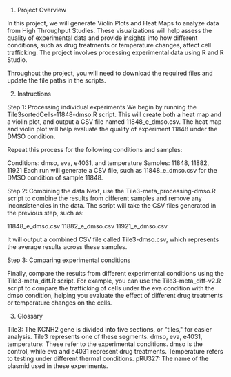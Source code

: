 1. Project Overview
   
In this project, we will generate Violin Plots and Heat Maps to analyze data from High Throughput Studies. These visualizations will help assess the quality of experimental data and provide insights into how different conditions, such as drug treatments or temperature changes, affect cell trafficking. The project involves processing experimental data using R and R Studio.

Throughout the project, you will need to download the required files and update the file paths in the scripts.

2. Instructions

Step 1: Processing individual experiments
We begin by running the Tile3sortedCells-11848-dmso.R script. This will create both a heat map and a violin plot, and output a CSV file named 11848_e_dmso.csv. The heat map and violin plot will help evaluate the quality of experiment 11848 under the DMSO condition.

Repeat this process for the following conditions and samples:

Conditions: dmso, eva, e4031, and temperature
Samples: 11848, 11882, 11921
Each run will generate a CSV file, such as 11848_e_dmso.csv for the DMSO condition of sample 11848.

Step 2: Combining the data
Next, use the Tile3-meta_processing-dmso.R script to combine the results from different samples and remove any inconsistencies in the data. The script will take the CSV files generated in the previous step, such as:

11848_e_dmso.csv
11882_e_dmso.csv
11921_e_dmso.csv

It will output a combined CSV file called Tile3-dmso.csv, which represents the average results across these samples.

Step 3: Comparing experimental conditions

Finally, compare the results from different experimental conditions using the Tile3-meta_diff.R script. For example, you can use the Tile3-meta_diff-v2.R script to compare the trafficking of cells under the eva condition with the dmso condition, helping you evaluate the effect of different drug treatments or temperature changes on the cells.

3. Glossary
   
Tile3: The KCNH2 gene is divided into five sections, or "tiles," for easier analysis. Tile3 represents one of these segments.
dmso, eva, e4031, temperature: These refer to the experimental conditions. dmso is the control, while eva and e4031 represent drug treatments. Temperature refers to testing under different thermal conditions.
pRU327: The name of the plasmid used in these experiments.

